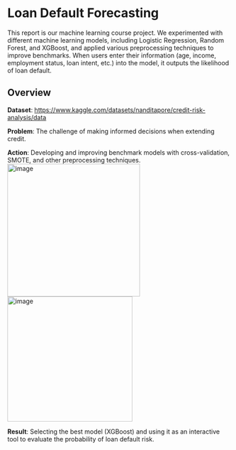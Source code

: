 # Loan Default Forecasting
This report is our machine learning course project. We experimented with different machine learning models, including Logistic Regression, Random Forest, and XGBoost, and applied various preprocessing techniques to improve benchmarks. When users enter their information (age, income, employment status, loan intent, etc.) into the model, it outputs the likelihood of loan default.

## Overview
**Dataset**: https://www.kaggle.com/datasets/nanditapore/credit-risk-analysis/data

**Problem**: The challenge of making informed decisions when extending credit.    

**Action**: Developing and improving benchmark models with cross-validation, SMOTE, and other preprocessing techniques.
<img width="299" alt="image" src="https://github.com/wenchitseng/loan_default_forecasting/assets/145182368/3adaa3ad-7338-4fe4-aa2f-ad1e931c08df">
<img width="282" alt="image" src="https://github.com/wenchitseng/loan_default_forecasting/assets/145182368/da227af7-91bd-4f6c-901f-48f2d0d2ee6f">

**Result**: Selecting the best model (XGBoost) and using it as an interactive tool to evaluate the probability of loan default risk.

